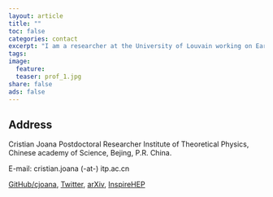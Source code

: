 ```yaml
---
layout: article
title: ""
toc: false
categories: contact
excerpt: "I am a researcher at the University of Louvain working on Early universe cosmology. I also have ongoing projects on the field of neuroscience with Juelich research centre and University of Chile."
tags: 
image:
  feature: 
  teaser: prof_1.jpg
share: false
ads: false
---
```



## Address

Cristian Joana
Postdoctoral Researcher 
Institute of Theoretical Physics, 
Chinese academy of Science, 
Bejing, P.R. China.

E-mail: cristian.joana (-at-) itp.ac.cn

[GitHub/cjoana](https://github.com/cjoana), [Twitter](https://twitter.com/cjphy), [arXiv](https://arxiv.org/search/?searchtype=author&query=Joana%2C+C), [InspireHEP](https://inspirehep.net/literature?sort=mostrecent&size=25&page=1&q=a%20C.Joana.1)
